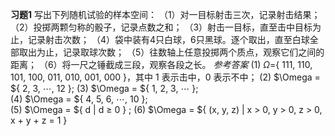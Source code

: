 **习题1** 
 写出下列随机试验的样本空间： 
 （1）对一目标射击三次，记录射击结果； 
 （2）投掷两颗匀称的骰子，记录点数之和； 
 （3）射击一目标，直至击中目标为止，记录射击次数； 
 （4）袋中装有4只白球，6只黑球。逐个取出，直至白球全部取出为止，记录取球次数； 
 （5）往数轴上任意投掷两个质点，观察它们之间的距离； 
 （6）将一尺之锤截成三段，观察各段之长。 
 *参考答案* 
 (1) $\Omega=${ 111, 110, 101, 100, 011, 010, 001, 000 }，其中 1 表示击中，0 表示不中； 
 (2) $\Omega = ${ 2, 3, $\cdots$, 12 }; 
 (3)  $\Omega = ${ 1, 2, 3, $\cdots$ };  
 (4) $\Omega = ${ 4, 5, 6, $\cdots$, 10 };  
 (5) $\Omega = ${ d | d $\geqslant$ 0 } ; 
 (6) $\Omega = ${ (x, y, z) | x > 0, y > 0, z > 0, x + y + z = 1 }
